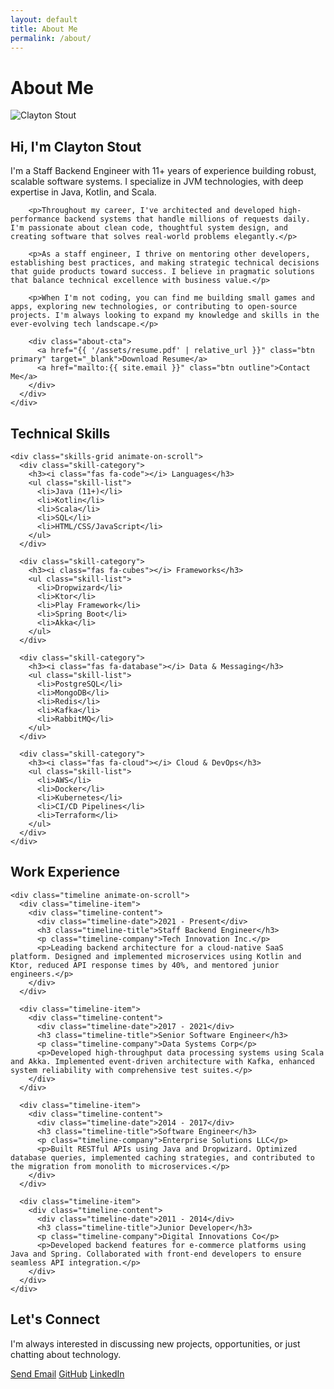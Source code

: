 ```yaml
---
layout: default
title: About Me
permalink: /about/
---
```


<div class="about-header">
  <div class="container">
    <h1>About Me</h1>
  </div>
</div>

<section class="about-section">
  <div class="container">
    <div class="about-grid">
      <div class="about-image animate-on-scroll">
        <img src="{{ '/assets/images/profile.jpg' | relative_url }}" alt="Clayton Stout">
      </div>
      <div class="about-content animate-on-scroll">
        <h2>Hi, I'm Clayton Stout</h2>
        <p>I'm a Staff Backend Engineer with 11+ years of experience building robust, scalable software systems. I specialize in JVM technologies, with deep expertise in Java, Kotlin, and Scala.</p>

        <p>Throughout my career, I've architected and developed high-performance backend systems that handle millions of requests daily. I'm passionate about clean code, thoughtful system design, and creating software that solves real-world problems elegantly.</p>
        
        <p>As a staff engineer, I thrive on mentoring other developers, establishing best practices, and making strategic technical decisions that guide products toward success. I believe in pragmatic solutions that balance technical excellence with business value.</p>
        
        <p>When I'm not coding, you can find me building small games and apps, exploring new technologies, or contributing to open-source projects. I'm always looking to expand my knowledge and skills in the ever-evolving tech landscape.</p>
        
        <div class="about-cta">
          <a href="{{ '/assets/resume.pdf' | relative_url }}" class="btn primary" target="_blank">Download Resume</a>
          <a href="mailto:{{ site.email }}" class="btn outline">Contact Me</a>
        </div>
      </div>
    </div>
  </div>
</section>

<section class="skills-section">
  <div class="container">
    <h2 class="section-title">Technical Skills</h2>

    <div class="skills-grid animate-on-scroll">
      <div class="skill-category">
        <h3><i class="fas fa-code"></i> Languages</h3>
        <ul class="skill-list">
          <li>Java (11+)</li>
          <li>Kotlin</li>
          <li>Scala</li>
          <li>SQL</li>
          <li>HTML/CSS/JavaScript</li>
        </ul>
      </div>
      
      <div class="skill-category">
        <h3><i class="fas fa-cubes"></i> Frameworks</h3>
        <ul class="skill-list">
          <li>Dropwizard</li>
          <li>Ktor</li>
          <li>Play Framework</li>
          <li>Spring Boot</li>
          <li>Akka</li>
        </ul>
      </div>
      
      <div class="skill-category">
        <h3><i class="fas fa-database"></i> Data & Messaging</h3>
        <ul class="skill-list">
          <li>PostgreSQL</li>
          <li>MongoDB</li>
          <li>Redis</li>
          <li>Kafka</li>
          <li>RabbitMQ</li>
        </ul>
      </div>
      
      <div class="skill-category">
        <h3><i class="fas fa-cloud"></i> Cloud & DevOps</h3>
        <ul class="skill-list">
          <li>AWS</li>
          <li>Docker</li>
          <li>Kubernetes</li>
          <li>CI/CD Pipelines</li>
          <li>Terraform</li>
        </ul>
      </div>
    </div>
  </div>
</section>

<section class="experience-section">
  <div class="container">
    <h2 class="section-title">Work Experience</h2>

    <div class="timeline animate-on-scroll">
      <div class="timeline-item">
        <div class="timeline-content">
          <div class="timeline-date">2021 - Present</div>
          <h3 class="timeline-title">Staff Backend Engineer</h3>
          <p class="timeline-company">Tech Innovation Inc.</p>
          <p>Leading backend architecture for a cloud-native SaaS platform. Designed and implemented microservices using Kotlin and Ktor, reduced API response times by 40%, and mentored junior engineers.</p>
        </div>
      </div>
      
      <div class="timeline-item">
        <div class="timeline-content">
          <div class="timeline-date">2017 - 2021</div>
          <h3 class="timeline-title">Senior Software Engineer</h3>
          <p class="timeline-company">Data Systems Corp</p>
          <p>Developed high-throughput data processing systems using Scala and Akka. Implemented event-driven architecture with Kafka, enhanced system reliability with comprehensive test suites.</p>
        </div>
      </div>
      
      <div class="timeline-item">
        <div class="timeline-content">
          <div class="timeline-date">2014 - 2017</div>
          <h3 class="timeline-title">Software Engineer</h3>
          <p class="timeline-company">Enterprise Solutions LLC</p>
          <p>Built RESTful APIs using Java and Dropwizard. Optimized database queries, implemented caching strategies, and contributed to the migration from monolith to microservices.</p>
        </div>
      </div>
      
      <div class="timeline-item">
        <div class="timeline-content">
          <div class="timeline-date">2011 - 2014</div>
          <h3 class="timeline-title">Junior Developer</h3>
          <p class="timeline-company">Digital Innovations Co</p>
          <p>Developed backend features for e-commerce platforms using Java and Spring. Collaborated with front-end developers to ensure seamless API integration.</p>
        </div>
      </div>
    </div>
  </div>
</section>

<section class="contact-cta">
  <div class="container">
    <div class="cta-content animate-on-scroll">
      <h2>Let's Connect</h2>
      <p>I'm always interested in discussing new projects, opportunities, or just chatting about technology.</p>
      <div class="cta-buttons">
        <a href="mailto:{{ site.email }}" class="btn primary">Send Email</a>
        <a href="https://github.com/{{ site.github_username }}" class="btn outline" target="_blank">GitHub</a>
        <a href="https://linkedin.com/in/{{ site.linkedin_username }}" class="btn outline" target="_blank">LinkedIn</a>
      </div>
    </div>
  </div>
</section>
